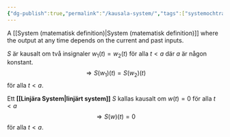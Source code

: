 ```yaml
---
{"dg-publish":true,"permalink":"/kausala-system/","tags":["systemochtransformer"]}
---
```


A [[System (matematisk definition)\|System (matematisk definition)]] where the output at any time depends on the current and past inputs.

$S$ är kausalt om två insignaler $w_{1}(t)=w_{2}(t)$ för alla $t<a$ där $a$ är någon konstant.
$$\Rightarrow S(w_{1})(t)=S(w_{2})(t)$$ för alla $t<a$. 

Ett **[[Linjära System\|linjärt system]]** $S$ kallas kausalt om $w(t)=0$ för alla $t<a$ 
$$\Rightarrow S(w)(t)=0$$
för alla $t<a$.
